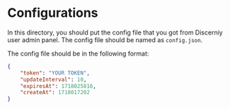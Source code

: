 # Configurations

In this directory, you should put the config file that you got from Discerniy user admin panel. The config file should be named as `config.json`.

The config file should be in the following format:

```json
{
    "token": "YOUR TOKEN",
    "updateInterval": 10,
    "expiresAt": 1718025816,
    "createAt": 1718017202
}
```
